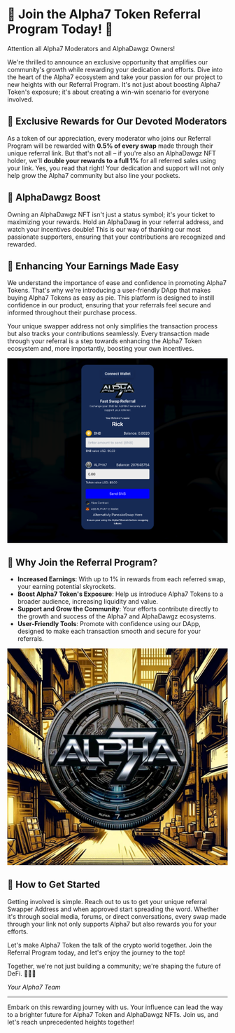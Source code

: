# 🚀 Join the Alpha7 Token Referral Program Today! 🚀

Attention all Alpha7 Moderators and AlphaDawgz Owners!

We're thrilled to announce an exclusive opportunity that amplifies our community's growth while rewarding your dedication and efforts. Dive into the heart of the Alpha7 ecosystem and take your passion for our project to new heights with our Referral Program. It's not just about boosting Alpha7 Token's exposure; it's about creating a win-win scenario for everyone involved.

## 🌟 Exclusive Rewards for Our Devoted Moderators

As a token of our appreciation, every moderator who joins our Referral Program will be rewarded with **0.5% of every swap** made through their unique referral link. But that's not all – if you're also an AlphaDawgz NFT holder, we'll **double your rewards to a full 1%** for all referred sales using your link. Yes, you read that right! Your dedication and support will not only help grow the Alpha7 community but also line your pockets.

## 🐾 AlphaDawgz Boost

Owning an AlphaDawgz NFT isn't just a status symbol; it's your ticket to maximizing your rewards. Hold an AlphaDawg in your referral address, and watch your incentives double! This is our way of thanking our most passionate supporters, ensuring that your contributions are recognized and rewarded.

## 💼 Enhancing Your Earnings Made Easy

We understand the importance of ease and confidence in promoting Alpha7 Tokens. That's why we're introducing a user-friendly DApp that makes buying Alpha7 Tokens as easy as pie. This platform is designed to instill confidence in our product, ensuring that your referrals feel secure and informed throughout their purchase process.

Your unique swapper address not only simplifies the transaction process but also tracks your contributions seamlessly. Every transaction made through your referral is a step towards enhancing the Alpha7 Token ecosystem and, more importantly, boosting your own incentives.


![Alpha7 Referral Swapper](https://raw.githubusercontent.com/ArielRin/alpha7mint/day-5/Contracts/ReferralSwapper/swapperimage.png)

## 🌈 Why Join the Referral Program?

- **Increased Earnings**: With up to 1% in rewards from each referred swap, your earning potential skyrockets.
- **Boost Alpha7 Token's Exposure**: Help us introduce Alpha7 Tokens to a broader audience, increasing liquidity and value.
- **Support and Grow the Community**: Your efforts contribute directly to the growth and success of the Alpha7 and AlphaDawgz ecosystems.
- **User-Friendly Tools**: Promote with confidence using our DApp, designed to make each transaction smooth and secure for your referrals.


![Alpha7 Token Logo](https://raw.githubusercontent.com/ArielRin/alpha7mint/day-5/Images/Social%20Images/yellowRoundAlpha7Logo.png)


## 🎉 How to Get Started

Getting involved is simple. Reach out to us to get your unique referral Swapper Address and when approved start spreading the word. Whether it's through social media, forums, or direct conversations, every swap made through your link not only supports Alpha7 but also rewards you for your efforts.

Let's make Alpha7 Token the talk of the crypto world together. Join the Referral Program today, and let's enjoy the journey to the top!

Together, we're not just building a community; we're shaping the future of DeFi. 🚀💼🌟

*Your Alpha7 Team*

---

Embark on this rewarding journey with us. Your influence can lead the way to a brighter future for Alpha7 Token and AlphaDawgz NFTs. Join us, and let's reach unprecedented heights together!
